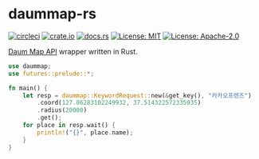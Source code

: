 # daummap-rs

[![circleci](https://circleci.com/gh/pbzweihander/daummap-rs.svg?style=shield)](https://circleci.com/gh/pbzweihander/daummap-rs)
[![crate.io](https://img.shields.io/crates/v/daummap.svg)](https://crates.io/crates/daummap)
[![docs.rs](https://docs.rs/daummap/badge.svg)](https://docs.rs/daummap)
[![License: MIT](https://img.shields.io/badge/License-MIT-yellow.svg)](LICENSE-MIT)
[![License: Apache-2.0](https://img.shields.io/badge/License-Apache%202.0-blue.svg)](LICENSE-APACHE)

[Daum Map API](https://developers.kakao.com/docs/restapi/local) wrapper written in Rust.

```rust
use daummap;
use futures::prelude::*;

fn main() {
    let resp = daummap::KeywordRequest::new(&get_key(), "카카오프렌즈")
        .coord(127.06283102249932, 37.514322572335935)
        .radius(20000)
        .get();
    for place in resp.wait() {
        println!("{}", place.name);
    }
}
```

